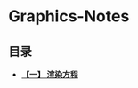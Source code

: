 # Graphics-Notes
## 目录
- **[ 【一】 渲染方程](https://github.com/breeze028/Graphics-Notes/blob/main/(1)The-Rendering-Equation/README.md)**
